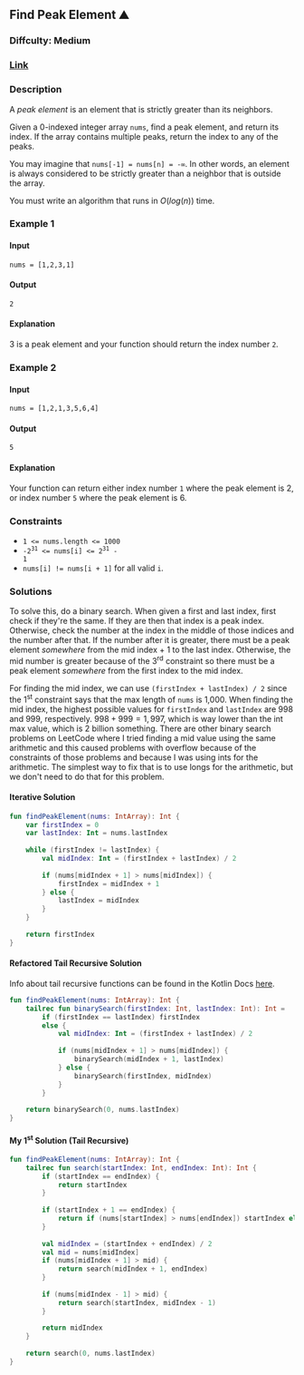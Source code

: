 ## Find Peak Element :mountain:
### Diffculty: Medium
### [Link](https://leetcode.com/problems/find-peak-element/)

### Description

A *peak element* is an element that is strictly greater than its neighbors.

Given a 0-indexed integer array `nums`, find a peak element, and return its index. If the array contains multiple peaks, return the index to any of the peaks.

You may imagine that `nums[-1] = nums[n] = -∞`. In other words, an element is always considered to be strictly greater than a neighbor that is outside the array.

You must write an algorithm that runs in $O(log(n))$ time.

### Example 1

#### Input
`nums = [1,2,3,1]`

#### Output
`2`

#### Explanation

3 is a peak element and your function should return the index number `2`.

### Example 2

#### Input
`nums = [1,2,1,3,5,6,4]`

#### Output
`5`

#### Explanation

Your function can return either index number `1` where the peak element is 2, or index number `5` where the peak element is 6.

### Constraints

- `1 <= nums.length <= 1000`
- <code>-2<sup>31</sup> <= nums[i] <= 2<sup>31</sup> - 1</code>
- `nums[i] != nums[i + 1]` for all valid `i`.

### Solutions

To solve this, do a binary search. When given a first and last index, first check if they're the same. If they are then that index is a peak index. Otherwise, check the number at the index in the middle of those indices and the number after that. If the number after it is greater, there must be a peak element *somewhere* from the mid index + 1 to the last index. Otherwise, the mid number is greater because of the 3<sup>rd</sup> constraint so there must be a peak element *somewhere* from the first index to the mid index.

For finding the mid index, we can use `(firstIndex + lastIndex) / 2` since the 1<sup>st</sup> constraint says that the max length of `nums` is 1,000. When finding the mid index, the highest possible values for `firstIndex` and `lastIndex` are 998 and 999, respectively. $998 + 999 = 1,997$, which is way lower than the int max value, which is 2 billion something. There are other binary search problems on LeetCode where I tried finding a mid value using the same arithmetic and this caused problems with overflow because of the constraints of those problems and because I was using ints for the arithmetic. The simplest way to fix that is to use longs for the arithmetic, but we don't need to do that for this problem.

#### Iterative Solution

```kotlin
fun findPeakElement(nums: IntArray): Int {
    var firstIndex = 0
    var lastIndex: Int = nums.lastIndex
    
    while (firstIndex != lastIndex) {
        val midIndex: Int = (firstIndex + lastIndex) / 2
        
        if (nums[midIndex + 1] > nums[midIndex]) {
            firstIndex = midIndex + 1
        } else {
            lastIndex = midIndex
        }
    }
    
    return firstIndex
}
```

#### Refactored Tail Recursive Solution

Info about tail recursive functions can be found in the Kotlin Docs [here](https://kotlinlang.org/docs/functions.html#tail-recursive-functions).

```kotlin
fun findPeakElement(nums: IntArray): Int {
    tailrec fun binarySearch(firstIndex: Int, lastIndex: Int): Int =
        if (firstIndex == lastIndex) firstIndex
        else {
            val midIndex: Int = (firstIndex + lastIndex) / 2
            
            if (nums[midIndex + 1] > nums[midIndex]) {
                binarySearch(midIndex + 1, lastIndex)
            } else {
                binarySearch(firstIndex, midIndex)
            }
        }
    
    return binarySearch(0, nums.lastIndex)
}
```

#### My 1<sup>st</sup> Solution (Tail Recursive)

```kotlin
fun findPeakElement(nums: IntArray): Int {
    tailrec fun search(startIndex: Int, endIndex: Int): Int {
        if (startIndex == endIndex) {
            return startIndex
        }
        
        if (startIndex + 1 == endIndex) {
            return if (nums[startIndex] > nums[endIndex]) startIndex else endIndex
        }
        
        val midIndex = (startIndex + endIndex) / 2
        val mid = nums[midIndex]
        if (nums[midIndex + 1] > mid) {
            return search(midIndex + 1, endIndex)
        }
        
        if (nums[midIndex - 1] > mid) {
            return search(startIndex, midIndex - 1)
        }
        
        return midIndex
    }
    
    return search(0, nums.lastIndex)
}
```